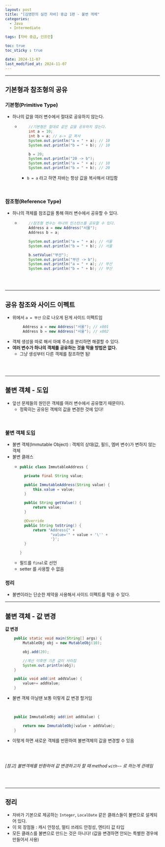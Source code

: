 ```yaml
---
layout: post
title: "[김영한의 실전 자바] 중급 1편 - 불변 객체"
categories: 
  - Java
  - Intermediate

tags: [자바 중급, 인프런]

toc: true
toc_sticky : true

date: 2024-11-07
last_modified_at: 2024-11-07
---
```



---
## 기본형과 참조형의 공유
### 기본형(Primitive Type)
- 하나의 값을 여러 변수에서 절대로 공유하지 않는다.
  - ````java
        //기본형은 절대로 같은 값을 공유하지 않는다.
        int a = 10;
        int b = a; // a-> 값 복사
        System.out.println("a = " + a); // 10
        System.out.println("b = " + b); // 10

        b = 20;
        System.out.println("20 -> b");
        System.out.println("a = " + a); // 10
        System.out.println("b = " + b); // 20
    ````
    - ``b = a`` 라고 하면 자바는 항상 값을 복사해서 대입함 

<br>

### 참조형(Reference Type) 
- 하나의 객체를 참조값을 통해 여러 변수에서 공유할 수 있다.
  - ````java
        //참조형 변수는 하나의 인스턴스를 공유할 수 있다.
        Address a = new Address("서울");
        Address b = a;

        System.out.println("a = " + a); // 서울
        System.out.println("b = " + b); // 서울

        b.setValue("부산");
        System.out.println("부산 -> b");
        System.out.println("a = " + a); // 부산
        System.out.println("b = " + b); // 부산
    ````

<br> <br>

----
## 공유 참조와 사이드 이펙트
- 위에서 ``a = 부산`` 으로 나오게 된게 사이드 이펙트임

````java
        Address a = new Address("서울"); // x001
        Address b = new Address("서울"); // x002
````
- 객체 생성을 따로 해서 아예 주소를 분리하면 해결할 수 있다.
- **여러 변수가 하나의 객체를 공유하는 것을 막을 방법은 없다.**
  - 그냥 생성부터 다른 객체를 참조하면 됨!

<br><br>

----
## 불변 객체 - 도입
- 앞선 문제들의 원인은 객체를 여러 변수에서 공유했기 때문이다.
  - 정확히는 공유된 객체의 값을 변경한 것에 있다!

<br> 

### 불변 객체 도입
- 불변 객체(Immutable Object) : 객체의 상태(값, 필드, 멤버 변수)가 변하지 않는 객체
- 불변 클래스
  - ````java
    public class ImmutableAddress {

      private final String value;
  
      public ImmutableAddress(String value) {
          this.value = value;
      }
  
      public String getValue() {
          return value;
      }
  
      @Override
      public String toString() {
          return "Address{" +
                  "value='" + value + '\'' +
                  '}';
      }

    }
    ````
  - 필드를 ``final``로 선언
  - setter 를 사용할 수 없음

### 정리
- 불변이라는 단순한 제약을 사용해서 사이드 이펙트를 막을 수 있다.


---
## 불변 객체 - 값 변경

**값 변경**

````java
    public static void main(String[] args) {
        MutableObj obj = new MutableObj(10);

        obj.add(20);

        //계산 이후엔 기존 값이 사라짐
        System.out.println(obj);
    }
````

````java
    public void add(int addValue) {
        value+= addValue;
    }
````
- 불변 객체 아닐땐 보통 이렇게 값 변경 할거임

<br>

````java
    public ImmutableObj add(int addValue) {

        return new ImmutableObj(value + addValue);
    }
````
- 이렇게 하면 새로운 객체를 반환하여 불변객체의 값을 변경할 수 있음

<br><br>

*[참고] 불변객체를 반환하여 값 변경하고자 할 때 method ``with~~`` 로 하는게 관례임*

<br><br>

---
## 정리
- 자바가 기본으로 제공하는 ``Integer``, ``LocalDate`` 같은 클래스들이 불변으로 설계되어 있다.
- 이 외 장점들 : 캐시 안정성, 멀티 쓰레드 안정성, 엔티티 값 타입
- 모든 클래스를 불변으로 만드는 것은 아니다! (값을 변경하면 안되는 특별한 경우에 만들어서 사용)
